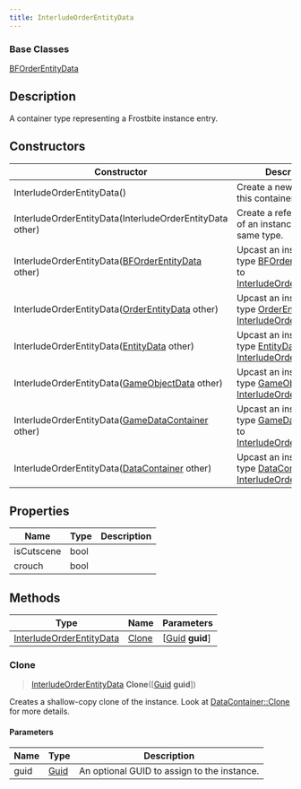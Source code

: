 ```yaml
---
title: InterludeOrderEntityData
---
```

### Base Classes

[BFOrderEntityData](/vext/ref/fb/bforderentitydata/)

## Description

A container type representing a Frostbite instance entry.

## Constructors

| Constructor                                                                         | Description                                                                                                                             |
| ----------------------------------------------------------------------------------- | --------------------------------------------------------------------------------------------------------------------------------------- |
| InterludeOrderEntityData()                                                          | Create a new instance of this container type.                                                                                           |
| InterludeOrderEntityData(InterludeOrderEntityData other)                            | Create a reference copy of an instance of the same type.                                                                                |
| InterludeOrderEntityData([BFOrderEntityData](/vext/ref/fb/bforderentitydata/) other)              | Upcast an instance of type [BFOrderEntityData](/vext/ref/fb/bforderentitydata/) to [InterludeOrderEntityData](/vext/ref/fb/interludeorderentitydata/).              |
| InterludeOrderEntityData([OrderEntityData](/vext/ref/fb/orderentitydata/) other)                  | Upcast an instance of type [OrderEntityData](/vext/ref/fb/orderentitydata/) to [InterludeOrderEntityData](/vext/ref/fb/interludeorderentitydata/).                  |
| InterludeOrderEntityData([EntityData](/vext/ref/fb/entitydata/) other)                            | Upcast an instance of type [EntityData](/vext/ref/fb/entitydata/) to [InterludeOrderEntityData](/vext/ref/fb/interludeorderentitydata/).                            |
| InterludeOrderEntityData([GameObjectData](/vext/ref/fb/gameobjectdata/) other)                    | Upcast an instance of type [GameObjectData](/vext/ref/fb/gameobjectdata/) to [InterludeOrderEntityData](/vext/ref/fb/interludeorderentitydata/).                    |
| InterludeOrderEntityData([GameDataContainer](/vext/ref/fb/gamedatacontainer/) other)              | Upcast an instance of type [GameDataContainer](/vext/ref/fb/gamedatacontainer/) to [InterludeOrderEntityData](/vext/ref/fb/interludeorderentitydata/).              |
| InterludeOrderEntityData([DataContainer](/vext/ref/shared/class/datacontainer) other) | Upcast an instance of type [DataContainer](/vext/ref/shared/class/datacontainer) to [InterludeOrderEntityData](/vext/ref/fb/interludeorderentitydata/). |

## Properties

| Name       | Type | Description |
| ---------- | ---- | ----------- |
| isCutscene | bool |             |
| crouch     | bool |             |

## Methods

| Type                                                 | Name            | Parameters                                     |
| ---------------------------------------------------- | --------------- | ---------------------------------------------- |
| [InterludeOrderEntityData](/vext/ref/fb/interludeorderentitydata/) | [Clone](#clone) | \[[Guid](/vext/ref/shared/class/guid) **guid**\] |

### Clone

> [InterludeOrderEntityData](/vext/ref/fb/interludeorderentitydata/) **Clone**(\[[Guid](/vext/ref/shared/class/guid) **guid**\])

Creates a shallow-copy clone of the instance. Look at [DataContainer::Clone](/vext/ref/shared/class/datacontainer#clone) for more details.

#### Parameters

| Name | Type         | Description                                 |
| ---- | ------------ | ------------------------------------------- |
| guid | [Guid](/vext/ref/shared/class/guid/) | An optional GUID to assign to the instance. |
